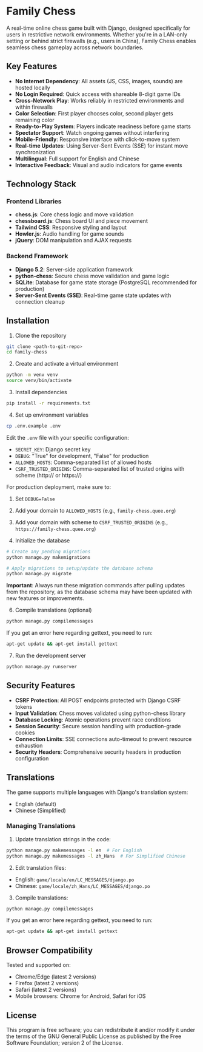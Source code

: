 # Family Chess

A real-time online chess game built with Django, designed specifically for users in restrictive network environments. Whether you're in a LAN-only setting or behind strict firewalls (e.g., users in China), Family Chess enables seamless chess gameplay across network boundaries.

## Key Features

- **No Internet Dependency**: All assets (JS, CSS, images, sounds) are hosted locally
- **No Login Required**: Quick access with shareable 8-digit game IDs
- **Cross-Network Play**: Works reliably in restricted environments and within firewalls
- **Color Selection**: First player chooses color, second player gets remaining color
- **Ready-to-Play System**: Players indicate readiness before game starts
- **Spectator Support**: Watch ongoing games without interfering
- **Mobile-Friendly**: Responsive interface with click-to-move system
- **Real-time Updates**: Using Server-Sent Events (SSE) for instant move synchronization
- **Multilingual**: Full support for English and Chinese
- **Interactive Feedback**: Visual and audio indicators for game events

## Technology Stack

### Frontend Libraries
- **chess.js**: Core chess logic and move validation
- **chessboard.js**: Chess board UI and piece movement
- **Tailwind CSS**: Responsive styling and layout
- **Howler.js**: Audio handling for game sounds
- **jQuery**: DOM manipulation and AJAX requests

### Backend Framework
- **Django 5.2**: Server-side application framework
- **python-chess**: Secure chess move validation and game logic
- **SQLite**: Database for game state storage (PostgreSQL recommended for production)
- **Server-Sent Events (SSE)**: Real-time game state updates with connection cleanup

## Installation

1. Clone the repository
```bash
git clone <path-to-git-repo>
cd family-chess
```

2. Create and activate a virtual environment
```bash
python -m venv venv
source venv/bin/activate
```

3. Install dependencies
```bash
pip install -r requirements.txt
```

4. Set up environment variables
```bash
cp .env.example .env
```
Edit the `.env` file with your specific configuration:
- `SECRET_KEY`: Django secret key
- `DEBUG`: "True" for development, "False" for production
- `ALLOWED_HOSTS`: Comma-separated list of allowed hosts
- `CSRF_TRUSTED_ORIGINS`: Comma-separated list of trusted origins with scheme (http:// or https://)

For production deployment, make sure to:
1. Set `DEBUG=False`
2. Add your domain to `ALLOWED_HOSTS` (e.g., `family-chess.quee.org`)
3. Add your domain with scheme to `CSRF_TRUSTED_ORIGINS` (e.g., `https://family-chess.quee.org`)

5. Initialize the database
```bash
# Create any pending migrations
python manage.py makemigrations

# Apply migrations to setup/update the database schema
python manage.py migrate
```

**Important**: Always run these migration commands after pulling updates from the repository, as the database schema may have been updated with new features or improvements.

6. Compile translations (optional)
```bash
python manage.py compilemessages
```

If you get an error here regarding gettext, you need to run:

```bash
apt-get update && apt-get install gettext
```

7. Run the development server
```bash
python manage.py runserver
```

## Security Features

- **CSRF Protection**: All POST endpoints protected with Django CSRF tokens
- **Input Validation**: Chess moves validated using python-chess library
- **Database Locking**: Atomic operations prevent race conditions
- **Session Security**: Secure session handling with production-grade cookies
- **Connection Limits**: SSE connections auto-timeout to prevent resource exhaustion
- **Security Headers**: Comprehensive security headers in production configuration

## Translations

The game supports multiple languages with Django's translation system:
- English (default)
- Chinese (Simplified)

### Managing Translations

1. Update translation strings in the code:
```bash
python manage.py makemessages -l en  # For English
python manage.py makemessages -l zh_Hans  # For Simplified Chinese
```

2. Edit translation files:
- English: `game/locale/en/LC_MESSAGES/django.po`
- Chinese: `game/locale/zh_Hans/LC_MESSAGES/django.po`

3. Compile translations:
```bash
python manage.py compilemessages
```

If you get an error here regarding gettext, you need to run:

```bash
apt-get update && apt-get install gettext
```

## Browser Compatibility

Tested and supported on:
- Chrome/Edge (latest 2 versions)
- Firefox (latest 2 versions)
- Safari (latest 2 versions)
- Mobile browsers: Chrome for Android, Safari for iOS

## License

This program is free software; you can redistribute it and/or modify it under the terms of the GNU General Public License as published by the Free Software Foundation; version 2 of the License.